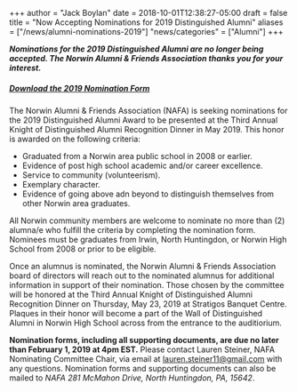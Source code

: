 +++
author = "Jack Boylan"
date = 2018-10-01T12:38:27-05:00
draft = false
title = "Now Accepting Nominations for 2019 Distinguished Alumni"
aliases = ["/news/alumni-nominations-2019"]
"news/categories" = ["Alumni"]
+++

***Nominations for the 2019 Distinguished Alumni are no longer being accepted. The Norwin Alumni & Friends Association thanks you for your interest.***

##### [Download the 2019 Nomination Form](/uploads/2019/2019-nomination-form.pdf)

The Norwin Alumni & Friends Association (NAFA) is seeking nominations for the 2019
Distinguished Alumni Award to be presented at the Third Annual Knight of
Distinguished Alumni Recognition Dinner in May 2019. This honor is awarded on the following criteria:

* Graduated from a Norwin area public school in 2008 or earlier.
* Evidence of post high school academic and/or career excellence.
* Service to community (volunteerism).
* Exemplary character.
* Evidence of going above adn beyond to distinguish themselves from other Norwin area graduates.

All Norwin community members are welcome to nominate no more than (2) alumna/e who fulfill the criteria by completing the nomination form. Nominees must be graduates from Irwin, North Huntingdon, or Norwin High School from 2008 or prior to be eligible.

Once an alumnus is nominated, the Norwin Alumni & Friends Association board of directors will reach out to the nominated alumnus for additional information in support of their nomination. Those chosen by the committee will be honored at the Third Annual Knight of Distinguished Alumni Recognition Dinner on Thursday, May 23, 2019 at Stratigos Banquet Centre. Plaques in their honor will become a part of the Wall of Distinguished Alumni in Norwin High School across from the entrance to the auditiorium.

**Nomination forms, including all supporting documents, are due no later than February 1, 2019 at 4pm EST.** Please contact Lauren Steiner, NAFA Nominating Committee Chair, via email at [lauren.steiner11@gmail.com](mailto:lauren.steiner11@gmail.com) with any questions. Nomination forms and supporting documents can also be mailed to *NAFA 281 McMahon Drive, North Huntingdon, PA, 15642*.
